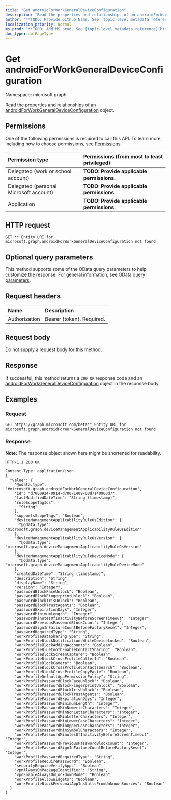```yaml
---
title: "Get androidForWorkGeneralDeviceConfiguration"
description: "Read the properties and relationships of an androidForWorkGeneralDeviceConfiguration object."
author: "**TODO: Provide Github Name. See [topic-level metadata reference](https://msgo.azurewebsites.net/add/document/guidelines/metadata.html#topic-level-metadata)**"
localization_priority: Normal
ms.prod: "**TODO: Add MS prod. See [topic-level metadata reference](https://msgo.azurewebsites.net/add/document/guidelines/metadata.html#topic-level-metadata)**"
doc_type: apiPageType
---
```


# Get androidForWorkGeneralDeviceConfiguration
Namespace: microsoft.graph

Read the properties and relationships of an [androidForWorkGeneralDeviceConfiguration](../resources/androidforworkgeneraldeviceconfiguration.md) object.

## Permissions
One of the following permissions is required to call this API. To learn more, including how to choose permissions, see [Permissions](/graph/permissions-reference).

|Permission type|Permissions (from most to least privileged)|
|:---|:---|
|Delegated (work or school account)|**TODO: Provide applicable permissions.**|
|Delegated (personal Microsoft account)|**TODO: Provide applicable permissions.**|
|Application|**TODO: Provide applicable permissions.**|

## HTTP request

<!-- {
  "blockType": "ignored"
}
-->
``` http
GET ** Entity URI for microsoft.graph.androidForWorkGeneralDeviceConfiguration not found
```

## Optional query parameters
This method supports some of the OData query parameters to help customize the response. For general information, see [OData query parameters](/graph/query-parameters).

## Request headers
|Name|Description|
|:---|:---|
|Authorization|Bearer {token}. Required.|

## Request body
Do not supply a request body for this method.

## Response

If successful, this method returns a `200 OK` response code and an [androidForWorkGeneralDeviceConfiguration](../resources/androidforworkgeneraldeviceconfiguration.md) object in the response body.

## Examples

### Request
<!-- {
  "blockType": "request",
  "name": "get_androidforworkgeneraldeviceconfiguration"
}
-->
``` http
GET https://graph.microsoft.com/beta** Entity URI for microsoft.graph.androidForWorkGeneralDeviceConfiguration not found
```


### Response
**Note:** The response object shown here might be shortened for readability.
<!-- {
  "blockType": "response",
  "truncated": true,
  "@odata.type": "microsoft.graph.androidForWorkGeneralDeviceConfiguration"
}
-->
``` http
HTTP/1.1 200 OK

Content-Type: application/json
{
  "value": {
    "@odata.type": "#microsoft.graph.androidForWorkGeneralDeviceConfiguration",
    "id": "d7000914-0914-d700-1409-00d7140900d7",
    "lastModifiedDateTime": "String (timestamp)",
    "roleScopeTagIds": [
      "String"
    ],
    "supportsScopeTags": "Boolean",
    "deviceManagementApplicabilityRuleOsEdition": {
      "@odata.type": "microsoft.graph.deviceManagementApplicabilityRuleOsEdition"
    },
    "deviceManagementApplicabilityRuleOsVersion": {
      "@odata.type": "microsoft.graph.deviceManagementApplicabilityRuleOsVersion"
    },
    "deviceManagementApplicabilityRuleDeviceMode": {
      "@odata.type": "microsoft.graph.deviceManagementApplicabilityRuleDeviceMode"
    },
    "createdDateTime": "String (timestamp)",
    "description": "String",
    "displayName": "String",
    "version": "Integer",
    "passwordBlockFaceUnlock": "Boolean",
    "passwordBlockFingerprintUnlock": "Boolean",
    "passwordBlockIrisUnlock": "Boolean",
    "passwordBlockTrustAgents": "Boolean",
    "passwordExpirationDays": "Integer",
    "passwordMinimumLength": "Integer",
    "passwordMinutesOfInactivityBeforeScreenTimeout": "Integer",
    "passwordPreviousPasswordBlockCount": "Integer",
    "passwordSignInFailureCountBeforeFactoryReset": "Integer",
    "passwordRequiredType": "String",
    "workProfileDataSharingType": "String",
    "workProfileBlockNotificationsWhileDeviceLocked": "Boolean",
    "workProfileBlockAddingAccounts": "Boolean",
    "workProfileBluetoothEnableContactSharing": "Boolean",
    "workProfileBlockScreenCapture": "Boolean",
    "workProfileBlockCrossProfileCallerId": "Boolean",
    "workProfileBlockCamera": "Boolean",
    "workProfileBlockCrossProfileContactsSearch": "Boolean",
    "workProfileBlockCrossProfileCopyPaste": "Boolean",
    "workProfileDefaultAppPermissionPolicy": "String",
    "workProfilePasswordBlockFaceUnlock": "Boolean",
    "workProfilePasswordBlockFingerprintUnlock": "Boolean",
    "workProfilePasswordBlockIrisUnlock": "Boolean",
    "workProfilePasswordBlockTrustAgents": "Boolean",
    "workProfilePasswordExpirationDays": "Integer",
    "workProfilePasswordMinimumLength": "Integer",
    "workProfilePasswordMinNumericCharacters": "Integer",
    "workProfilePasswordMinNonLetterCharacters": "Integer",
    "workProfilePasswordMinLetterCharacters": "Integer",
    "workProfilePasswordMinLowerCaseCharacters": "Integer",
    "workProfilePasswordMinUpperCaseCharacters": "Integer",
    "workProfilePasswordMinSymbolCharacters": "Integer",
    "workProfilePasswordMinutesOfInactivityBeforeScreenTimeout": "Integer",
    "workProfilePasswordPreviousPasswordBlockCount": "Integer",
    "workProfilePasswordSignInFailureCountBeforeFactoryReset": "Integer",
    "workProfilePasswordRequiredType": "String",
    "workProfileRequirePassword": "Boolean",
    "securityRequireVerifyApps": "Boolean",
    "vpnAlwaysOnPackageIdentifier": "String",
    "vpnEnableAlwaysOnLockdownMode": "Boolean",
    "workProfileAllowWidgets": "Boolean",
    "workProfileBlockPersonalAppInstallsFromUnknownSources": "Boolean"
  }
}
```

